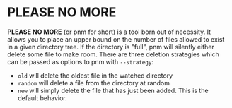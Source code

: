 # PLEASE NO MORE

**PLEASE NO MORE** (or pnm for short) is a tool born out of necessity. It allows you to place an upper bound on the number of files allowed to exist in a given directory tree. If the directory is "full", pnm will silently either delete some file to make room. There are three deletion strategies which can be passed as options to pnm with `--strategy`:

- `old` will delete the oldest file in the watched directory
- `random` will delete a file from the directory at random
- `new` will simply delete the file that has just been added. This is the default behavior.
